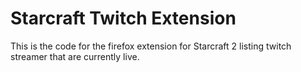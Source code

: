 # Starcraft Twitch Extension

This is the code for the firefox extension for Starcraft 2 listing twitch streamer that are currently live.